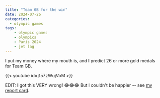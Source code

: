```yaml
---
title: "Team GB for the win"
date: 2024-07-26
categories:
  - olympic games
tags:
    - olympic games
    - olympics
    - Paris 2024
    - jet lag
---
```


I put my money where my mouth is, and I predict 26 or more gold medals for Team GB.

{{< youtube id=j157zWujVoM >}}

EDIT: I got this VERY wrong! 😂😂😂 But I couldn't be happier -- see [my report card](/olympics/2024/olympic-games-2024-report-card/).
